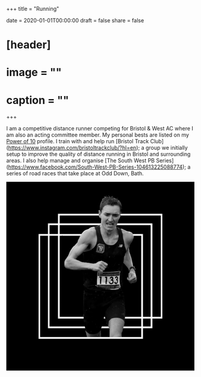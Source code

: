 +++
title = "Running"

date = 2020-01-01T00:00:00
draft = false
share = false

# [header]
# image = ""
# caption = ""
+++

I am a competitive distance runner competing for Bristol & West AC where I am also an acting committee member. My personal bests are listed on my [Power of 10](https://www.thepowerof10.info/athletes/profile.aspx?athleteid=692848) profile. I train with and help run [Bristol Track Club] (https://www.instagram.com/bristoltrackclub/?hl=en); a group we initially setup to improve the quality of distance running in Bristol and surrounding areas. I also help manage and organise [The South West PB Series] (https://www.facebook.com/South-West-PB-Series-104613225088774); a series of road races that take place at Odd Down, Bath. 

<img src="./kurt_athlete_photo.jpg" width="500" height="500">
